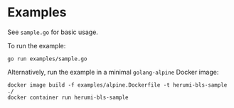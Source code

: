 # Examples

See `sample.go` for basic usage.

To run the example:

```shell
go run examples/sample.go
```

Alternatively, run the example in a minimal `golang-alpine` Docker image:

```shell
docker image build -f examples/alpine.Dockerfile -t herumi-bls-sample ./
docker container run herumi-bls-sample
```

